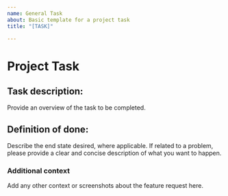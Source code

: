 ```yaml
---
name: General Task
about: Basic template for a project task
title: "[TASK]"

---
```


# Project Task

## Task description:
Provide an overview of the task to be completed.

## Definition of done:

Describe the end state desired, where applicable. If related to a problem, please provide a clear and concise description of what you want to happen.

### Additional context
Add any other context or screenshots about the feature request here.
